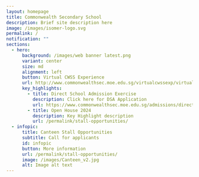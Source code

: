 ```yaml
---
layout: homepage
title: Commonwealth Secondary School
description: Brief site description here
image: /images/isomer-logo.svg
permalink: /
notification: ""
sections:
  - hero:
      background: /images/web banner latest.png
      variant: center
      size: md
      alignment: left
      button: Virtual CWSS Experience
      url: http://www.commonwealthsec.moe.edu.sg/virtualcwssexp/virtual-tour/
      key_highlights:
        - title: Direct School Admission Exercise
          description: Click here for DSA Application
          url: https://www.commonwealthsec.moe.edu.sg/admissions/direct-school-admission/
        - title: Open House 2024
          description: Key Highlight description
          url: /permalink/stall-opportunities/
  - infopic:
      title: Canteen Stall Opportunities
      subtitle: Call for applicants
      id: infopic
      button: More information
      url: /permalink/stall-opportunities/
      image: /images/Canteen_v2.jpg
      alt: Image alt text
---
```

